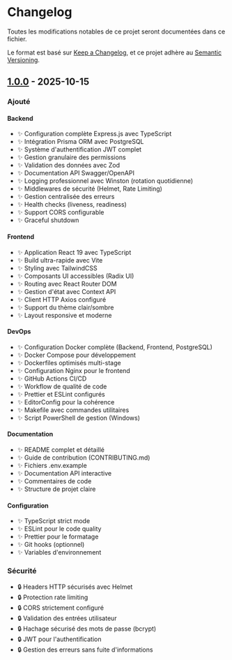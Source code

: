 # Changelog

Toutes les modifications notables de ce projet seront documentées dans ce fichier.

Le format est basé sur [Keep a Changelog](https://keepachangelog.com/fr/1.0.0/),
et ce projet adhère au [Semantic Versioning](https://semver.org/lang/fr/).

## [1.0.0] - 2025-10-15

### Ajouté

#### Backend
- ✨ Configuration complète Express.js avec TypeScript
- ✨ Intégration Prisma ORM avec PostgreSQL
- ✨ Système d'authentification JWT complet
- ✨ Gestion granulaire des permissions
- ✨ Validation des données avec Zod
- ✨ Documentation API Swagger/OpenAPI
- ✨ Logging professionnel avec Winston (rotation quotidienne)
- ✨ Middlewares de sécurité (Helmet, Rate Limiting)
- ✨ Gestion centralisée des erreurs
- ✨ Health checks (liveness, readiness)
- ✨ Support CORS configurable
- ✨ Graceful shutdown

#### Frontend
- ✨ Application React 19 avec TypeScript
- ✨ Build ultra-rapide avec Vite
- ✨ Styling avec TailwindCSS
- ✨ Composants UI accessibles (Radix UI)
- ✨ Routing avec React Router DOM
- ✨ Gestion d'état avec Context API
- ✨ Client HTTP Axios configuré
- ✨ Support du thème clair/sombre
- ✨ Layout responsive et moderne

#### DevOps
- ✨ Configuration Docker complète (Backend, Frontend, PostgreSQL)
- ✨ Docker Compose pour développement
- ✨ Dockerfiles optimisés multi-stage
- ✨ Configuration Nginx pour le frontend
- ✨ GitHub Actions CI/CD
- ✨ Workflow de qualité de code
- ✨ Prettier et ESLint configurés
- ✨ EditorConfig pour la cohérence
- ✨ Makefile avec commandes utilitaires
- ✨ Script PowerShell de gestion (Windows)

#### Documentation
- ✨ README complet et détaillé
- ✨ Guide de contribution (CONTRIBUTING.md)
- ✨ Fichiers .env.example
- ✨ Documentation API interactive
- ✨ Commentaires de code
- ✨ Structure de projet claire

#### Configuration
- ✨ TypeScript strict mode
- ✨ ESLint pour le code quality
- ✨ Prettier pour le formatage
- ✨ Git hooks (optionnel)
- ✨ Variables d'environnement

### Sécurité
- 🔒 Headers HTTP sécurisés avec Helmet
- 🔒 Protection rate limiting
- 🔒 CORS strictement configuré
- 🔒 Validation des entrées utilisateur
- 🔒 Hachage sécurisé des mots de passe (bcrypt)
- 🔒 JWT pour l'authentification
- 🔒 Gestion des erreurs sans fuite d'informations

[1.0.0]: https://github.com/BENKADI/projet-0/releases/tag/v1.0.0
